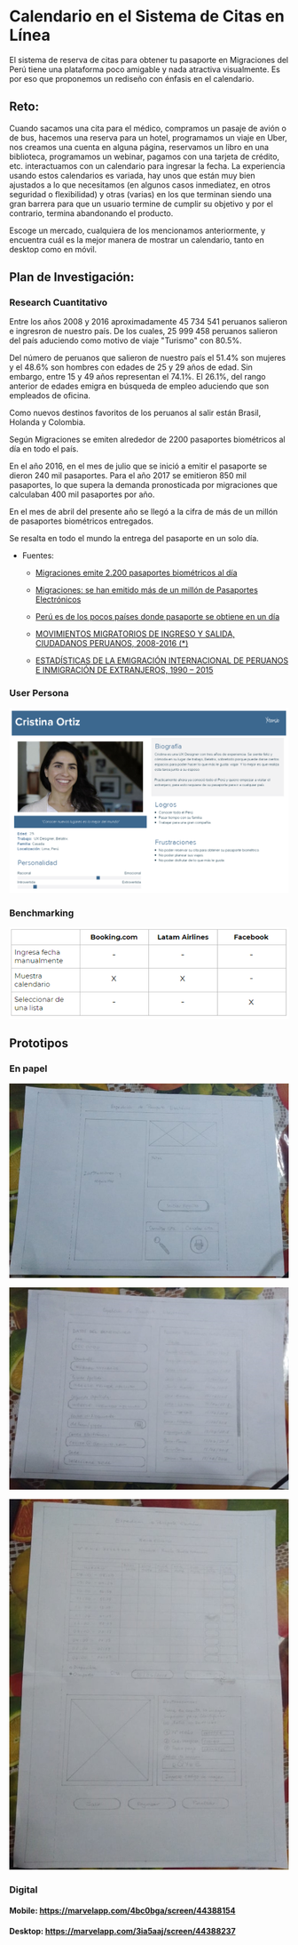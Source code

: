# Calendario en el Sistema de Citas en Línea

El sistema de reserva de citas para obtener tu pasaporte en Migraciones del Perú tiene una plataforma poco amigable y nada atractiva visualmente. Es por eso que proponemos un rediseño con énfasis en el calendario. 


## Reto:

Cuando sacamos una cita para el médico, compramos un pasaje de avión o de bus, hacemos una reserva para un hotel, programamos un viaje en Uber, nos creamos una cuenta en alguna página, reservamos un libro en una biblioteca, programamos un webinar, pagamos con una tarjeta de crédito, etc. interactuamos con un calendario para ingresar la fecha. La experiencia usando estos calendarios es variada, hay unos que están muy bien ajustados a lo que necesitamos (en algunos casos inmediatez, en otros seguridad o flexibilidad) y otras (varias) en los que terminan siendo una gran barrera para que un usuario termine de cumplir su objetivo y por el contrario, termina abandonando el producto.

Escoge un mercado, cualquiera de los mencionamos anteriormente, y encuentra cuál es la mejor manera de mostrar un calendario, tanto en desktop como en móvil.

## Plan de Investigación:

### Research Cuantitativo

Entre los años 2008 y 2016 aproximadamente 45 734 541 peruanos salieron e ingresron de nuestro país. De los cuales, 25 999 458 peruanos salieron del país aduciendo como motivo de viaje "Turismo" con 80.5%. 

Del número de peruanos que salieron de nuestro país el 51.4% son mujeres y el 48.6% son hombres con edades de 25 y 29 años de edad. Sin embargo, entre 15 y 49 años representan el 74.1%. El 26.1%, del rango anterior de edades emigra en búsqueda de empleo aduciendo que son empleados de oficina.

Como nuevos destinos favoritos de los peruanos al salir están Brasil, Holanda y Colombia.

Según Migraciones se emiten alrededor de 2200 pasaportes biométricos al día en todo el país. 

En el año 2016, en el mes de julio que se inició a emitir el pasaporte se dieron 240 mil pasaportes. Para el año 2017 se emitieron 850  mil pasaportes, lo que supera la demanda pronosticada por migraciones que calculaban 400 mil pasaportes por año. 

En el mes de abril del presente año se llegó a la cifra de más de un millón de pasaportes biométricos entregados.

Se resalta en todo el mundo la entrega del pasaporte en un solo día. 

* Fuentes:

  * [Migraciones emite 2.200 pasaportes biométricos al día](https://elcomercio.pe/peru/migraciones-emite-2-200-pasaportes-biometricos-dia-142243 "titulo")

  * [Migraciones: se han emitido más de un millón de Pasaportes Electrónicos](https://elcomercio.pe/peru/migraciones-han-emitido-millon-pasaportes-electronicos-noticia-517356 "titulo")

  * [Perú es de los pocos países donde pasaporte se obtiene en un día](https://elcomercio.pe/peru/peru-paises-pasaporte-obtiene-dia-noticia-484791 "titulo")

  * [MOVIMIENTOS MIGRATORIOS DE INGRESO Y SALIDA, CIUDADANOS PERUANOS, 2008-2016 (*)](https://www.migraciones.gob.pe/estadisticas/1%201%20MM%20PERUANOS.pdf "titulo")

   * [ ESTADÍSTICAS DE LA EMIGRACIÓN INTERNACIONAL DE PERUANOS E INMIGRACIÓN DE EXTRANJEROS, 1990 – 2015](https://www.inei.gob.pe/media/MenuRecursivo/publicaciones_digitales/Est/Lib1423/libro.pdf "titulo")

### User Persona

![Con titulo](assets/user.png "KO")

### Benchmarking

![Con titulo](assets/Captura.PNG "KO")

## Prototipos

### En papel

![Con titulo](assets/1.png "KO")

![Con titulo](assets/2.jpeg "KO")

![Con titulo](assets/3.jpeg "KO")

### Digital

#### Mobile: https://marvelapp.com/4bc0bga/screen/44388154

#### Desktop: https://marvelapp.com/3ia5aaj/screen/44388237